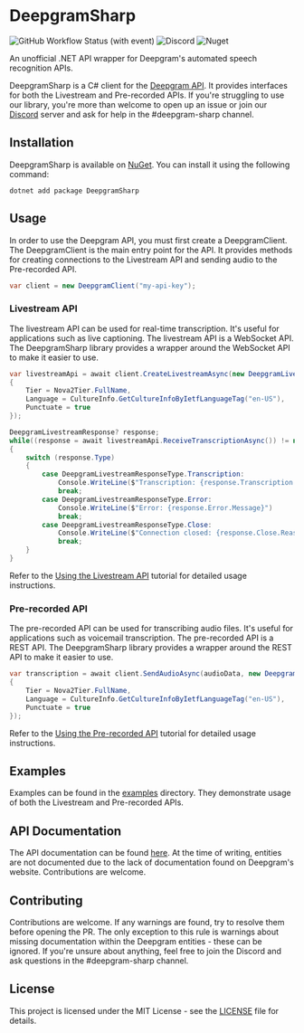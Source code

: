 # DeepgramSharp

![GitHub Workflow Status (with event)](https://img.shields.io/github/actions/workflow/status/OoLunar/DeepgramSharp/build-commit.yml?style=for-the-badge&color=blueviolet)
 ![Discord](https://img.shields.io/discord/1070516376046944286?style=for-the-badge&color=blueviolet) ![Nuget](https://img.shields.io/nuget/dt/DeepgramSharp?style=for-the-badge&color=blueviolet)

An unofficial .NET API wrapper for Deepgram's automated speech recognition APIs.

DeepgramSharp is a C# client for the [Deepgram API](https://deepgram.com/). It provides interfaces for both the Livestream and Pre-recorded APIs. If you're struggling to use our library, you're more than welcome to open up an issue or join our [Discord](https://discord.gg/pvqh9Ud3Qv) server and ask for help in the #deepgram-sharp channel.

## Installation

DeepgramSharp is available on [NuGet](https://www.nuget.org/packages/DeepgramSharp/). You can install it using the following command:

```
dotnet add package DeepgramSharp
```

## Usage

In order to use the Deepgram API, you must first create a DeepgramClient. The DeepgramClient is the main entry point for the API. It provides methods for creating connections to the Livestream API and sending audio to the Pre-recorded API.

```csharp
var client = new DeepgramClient("my-api-key");
```

### Livestream API

The livestream API can be used for real-time transcription. It's useful for applications such as live captioning. The livestream API is a WebSocket API. The DeepgramSharp library provides a wrapper around the WebSocket API to make it easier to use.

```csharp
var livestreamApi = await client.CreateLivestreamAsync(new DeepgramLivestreamOptionCollection()
{
    Tier = Nova2Tier.FullName,
    Language = CultureInfo.GetCultureInfoByIetfLanguageTag("en-US"),
    Punctuate = true
});

DeepgramLivestreamResponse? response;
while((response = await livestreamApi.ReceiveTranscriptionAsync()) != null)
{
    switch (response.Type)
    {
        case DeepgramLivestreamResponseType.Transcription:
            Console.WriteLine($"Transcription: {response.Transcription.Text}")
            break;
        case DeepgramLivestreamResponseType.Error:
            Console.WriteLine($"Error: {response.Error.Message}")
            break;
        case DeepgramLivestreamResponseType.Close:
            Console.WriteLine($"Connection closed: {response.Close.Reason}")
            break;
    }
}
```

Refer to the [Using the Livestream API](https://www.forsaken-borders.net/DeepgramSharp/tutorials/live-api.md) tutorial for detailed usage instructions.

### Pre-recorded API

The pre-recorded API can be used for transcribing audio files. It's useful for applications such as voicemail transcription. The pre-recorded API is a REST API. The DeepgramSharp library provides a wrapper around the REST API to make it easier to use.

```csharp
var transcription = await client.SendAudioAsync(audioData, new DeepgramAudioOptionCollection()
{
    Tier = Nova2Tier.FullName,
    Language = CultureInfo.GetCultureInfoByIetfLanguageTag("en-US"),
    Punctuate = true
});
```

Refer to the [Using the Pre-recorded API](https://www.forsaken-borders.net/DeepgramSharp/tutorials/prerecorded-api.md) tutorial for detailed usage instructions.

## Examples

Examples can be found in the [examples](https://github.com/OoLunar/DeepgramSharp/tree/master/examples) directory. They demonstrate usage of both the Livestream and Pre-recorded APIs.

## API Documentation

The API documentation can be found [here](https://www.forsaken-borders.net/DeepgramSharp/). At the time of writing, entities are not documented due to the lack of documentation found on Deepgram's website. Contributions are welcome.

## Contributing

Contributions are welcome. If any warnings are found, try to resolve them before opening the PR. The only exception to this rule is warnings about missing documentation within the Deepgram entities - these can be ignored. If you're unsure about anything, feel free to join the Discord and ask questions in the #deepgram-sharp channel.

## License

This project is licensed under the MIT License - see the [LICENSE](LICENSE) file for details.